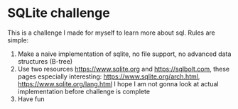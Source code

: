 # SQLite challenge


This is a challenge I made for myself to learn more about sql.
Rules are simple:

1. Make a naive implementation of sqlite, no file support, no advanced data structures (B-tree)
2. Use two resources https://www.sqlite.org and https://sqlbolt.com, these pages especially interesting:
https://www.sqlite.org/arch.html, https://www.sqlite.org/lang.html
I hope I am not gonna look at actual implementation before challenge is complete
3. Have fun

